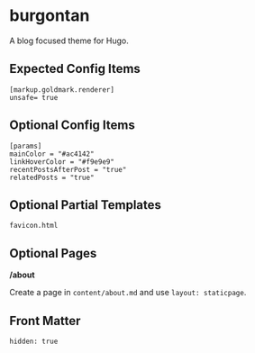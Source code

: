 # burgontan

A blog focused theme for Hugo.

## Expected Config Items

```
[markup.goldmark.renderer]
unsafe= true
```

## Optional Config Items

```
[params]
mainColor = "#ac4142"
linkHoverColor = "#f9e9e9"
recentPostsAfterPost = "true"
relatedPosts = "true"
```

## Optional Partial Templates
```
favicon.html
```

## Optional Pages

**/about**

Create a page in `content/about.md` and use `layout: staticpage`.

## Front Matter
```
hidden: true
```
